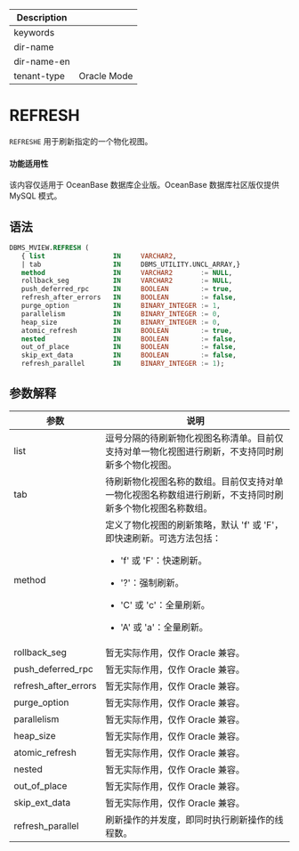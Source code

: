 | Description   |                 |
|---------------|-----------------|
| keywords      |                 |
| dir-name      |                 |
| dir-name-en   |                 |
| tenant-type   | Oracle Mode     |

# REFRESH

`REFRESHE` 用于刷新指定的一个物化视图。

<main id="notice" >
  <h4>功能适用性</h4>
  <p>该内容仅适用于 OceanBase 数据库企业版。OceanBase 数据库社区版仅提供 MySQL 模式。</p>
</main>

## 语法

```sql
DBMS_MVIEW.REFRESH (
   { list                 IN     VARCHAR2,
   | tab                  IN     DBMS_UTILITY.UNCL_ARRAY,}
   method                 IN     VARCHAR2       := NULL,
   rollback_seg           IN     VARCHAR2       := NULL,
   push_deferred_rpc      IN     BOOLEAN        := true,
   refresh_after_errors   IN     BOOLEAN        := false,
   purge_option           IN     BINARY_INTEGER := 1,
   parallelism            IN     BINARY_INTEGER := 0,
   heap_size              IN     BINARY_INTEGER := 0,
   atomic_refresh         IN     BOOLEAN        := true,
   nested                 IN     BOOLEAN        := false,
   out_of_place           IN     BOOLEAN        := false,
   skip_ext_data   	      IN     BOOLEAN        := false,
   refresh_parallel       IN     BINARY_INTEGER := 1);
```

## 参数解释

| **参数**                | **说明**                                                                                                      |
|----------------------|-----------------------------------------------------------------------------------------------------------|
| list         | 逗号分隔的待刷新物化视图名称清单。目前仅支持对单一物化视图进行刷新，不支持同时刷新多个物化视图。                |
| tab          | 待刷新物化视图名称的数组。目前仅支持对单一物化视图名称数组进行刷新，不支持同时刷新多个物化视图名称数组。          |
| method       | 定义了物化视图的刷新策略，默认 'f' 或 'F'，即快速刷新。可选方法包括：<ul><li>'f' 或 'F'：快速刷新。</ul></li> <ul><li>'?'：强制刷新。</ul></li> <ul><li>'C' 或 'c'：全量刷新。</ul></li> <ul><li> 'A' 或 'a'：全量刷新。</ul></li>  |
| rollback_seg      | 暂无实际作用，仅作 Oracle 兼容。     |
| push_deferred_rpc  | 暂无实际作用，仅作 Oracle 兼容。                                                       |
| refresh_after_errors | 暂无实际作用，仅作 Oracle 兼容。                                                         |
| purge_option      | 暂无实际作用，仅作 Oracle 兼容。                                       |
| parallelism      | 暂无实际作用，仅作 Oracle 兼容。                                                             |
| heap_size          | 暂无实际作用，仅作 Oracle 兼容。                                                                               |
| atomic_refresh     | 暂无实际作用，仅作 Oracle 兼容。     |
| nested          | 暂无实际作用，仅作 Oracle 兼容。                                                                           |
| out_of_place       | 暂无实际作用，仅作 Oracle 兼容。                               |
| skip_ext_data      | 暂无实际作用，仅作 Oracle 兼容。                                                                   |
|refresh_parallel |刷新操作的并发度，即同时执行刷新操作的线程数。|
